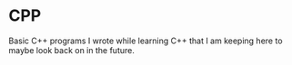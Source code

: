 # CPP
Basic C++ programs I wrote while learning C++ that I am keeping here to maybe look back on in the future.
